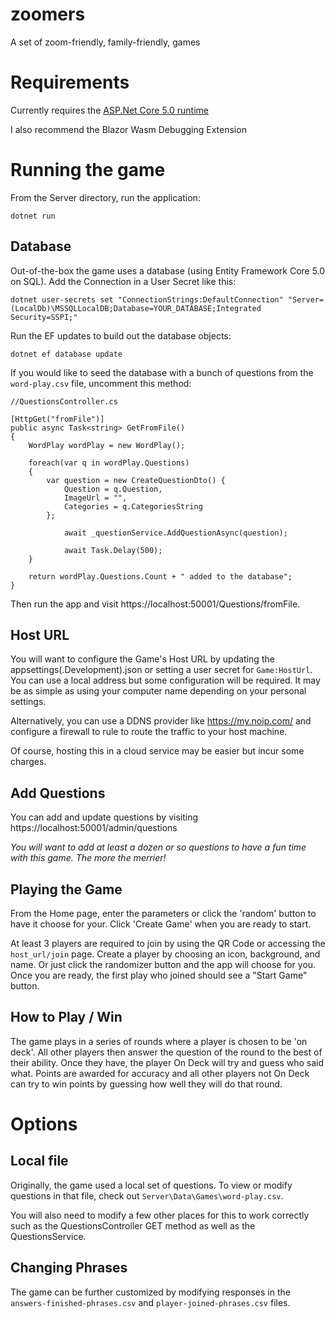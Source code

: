 # zoomers
A set of zoom-friendly, family-friendly, games


# Requirements
Currently requires the [ASP.Net Core 5.0 runtime](https://dotnet.microsoft.com/en-us/download/dotnet/thank-you/runtime-aspnetcore-5.0.17-windows-x64-installer?cid=getdotnetcore)

I also recommend the Blazor Wasm Debugging Extension


# Running the game
From the Server directory, run the application:

```
dotnet run
```

## Database
Out-of-the-box the game uses a database (using Entity Framework Core 5.0 on SQL). Add the Connection in a User Secret like this:
```
dotnet user-secrets set "ConnectionStrings:DefaultConnection" "Server=(LocalDb)\MSSQLLocalDB;Database=YOUR_DATABASE;Integrated Security=SSPI;"
```

Run the EF updates to build out the database objects:
```
dotnet ef database update
```

If you would like to seed the database with a bunch of questions from the `word-play.csv` file, uncomment this method:
```
//QuestionsController.cs

[HttpGet("fromFile")]
public async Task<string> GetFromFile()
{
    WordPlay wordPlay = new WordPlay();

    foreach(var q in wordPlay.Questions)
    {
        var question = new CreateQuestionDto() {
            Question = q.Question,
            ImageUrl = "",
            Categories = q.CategoriesString
        };

            await _questionService.AddQuestionAsync(question);

            await Task.Delay(500);
    }

    return wordPlay.Questions.Count + " added to the database";
}
```
Then run the app and visit https://localhost:50001/Questions/fromFile.

## Host URL
You will want to configure the Game's Host URL by updating the appsettings(.Development).json or setting a user secret for `Game:HostUrl`.  You can use a local address but some configuration will be required.  It may be as simple as using your computer name depending on your personal settings.

Alternatively, you can use a DDNS provider like https://my.noip.com/ and configure a firewall to rule to route the traffic to your host machine.  

Of course, hosting this in a cloud service may be easier but incur some charges.

## Add Questions
You can add and update questions by visiting https://localhost:50001/admin/questions

*You will want to add at least a dozen or so questions to have a fun time with this game.  The more the merrier!*

## Playing the Game
From the Home page, enter the parameters or click the 'random' button to have it choose for your.  Click 'Create Game' when you are ready to start.

At least 3 players are required to join by using the QR Code or accessing the `host_url/join` page.  Create a player by choosing an icon, background, and name.  Or just click the randomizer button and the app will choose for you.  Once you are ready, the first play who joined should see a "Start Game" button.

## How to Play / Win
The game plays in a series of rounds where a player is chosen to be 'on deck'. All other players then answer the question of the round to the best of their ability. Once they have, the player On Deck will try and guess who said what.  Points are awarded for accuracy and all other players not On Deck can try to win points by guessing how well they will do that round.

# Options
## Local file
Originally, the game used a local set of questions.  To view or modify questions in that file, check out ```Server\Data\Games\word-play.csv```.

You will also need to modify a few other places for this to work correctly such as the QuestionsController GET method as well as the QuestionsService.

## Changing Phrases
The game can be further customized by modifying responses in the `answers-finished-phrases.csv` and `player-joined-phrases.csv` files.